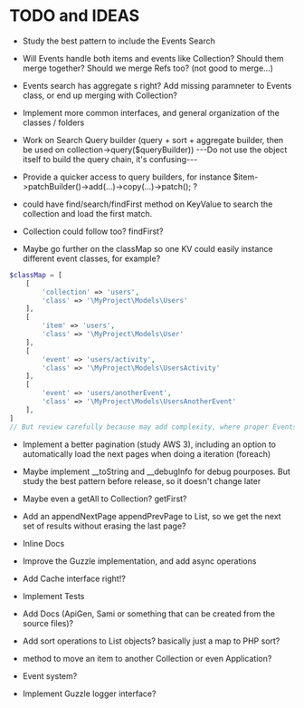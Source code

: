 # TODO and IDEAS

- Study the best pattern to include the Events Search

- Will Events handle both items and events like Collection? Should them merge together? Should we merge Refs too? (not good to merge...)

- Events search has aggregate s right? Add missing paramneter to Events class, or end up merging with Collection?



- Implement more common interfaces, and general organization of the classes / folders

- Work on Search Query builder (query + sort + aggregate builder, then be used on collection->query($queryBuilder))
---Do not use the object itself to build the query chain, it's confusing---

- Provide a quicker access to query builders, for instance $item->patchBuilder()->add(...)->copy(...)->patch(); ?

- could have find/search/findFirst method on KeyValue to search the collection and load the first match.

- Collection could follow too? findFirst?

- Maybe go further on the classMap so one KV could easily instance different event classes, for example?
```php
$classMap = [
    [
        'collection' => 'users',
        'class' => '\MyProject\Models\Users'
    ],
    [
        'item' => 'users',
        'class' => '\MyProject\Models\User'
    ],
    [
        'event' => 'users/activity',
        'class' => '\MyProject\Models\UsersActivity'
    ],
    [
        'event' => 'users/anotherEvent',
        'class' => '\MyProject\Models\UsersAnotherEvent'
    ],
]
// But review carefully because may add complexity, where proper Events subclass would be handling well after all
```

- Implement a better pagination (study AWS 3), including an option to automatically load the next pages when doing a iteration (foreach)

- Maybe implement __toString and __debugInfo for debug pourposes. But study the best pattern before release, so it doesn't change later

- Maybe even a getAll to Collection? getFirst?

- Add an appendNextPage appendPrevPage to List, so we get the next set of results without erasing the last page?

- Inline Docs

- Improve the Guzzle implementation, and add async operations

- Add Cache interface right!?

- Implement Tests

- Add Docs (ApiGen, Sami or something that can be created from the source files)?

- Add sort operations to List objects? basically just a map to PHP sort?

- method to move an item to another Collection or even Application?

- Event system?

- Implement Guzzle logger interface?